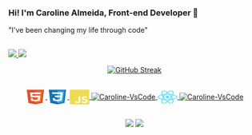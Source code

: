 ### Hi! I'm Caroline Almeida, Front-end Developer 👋

"I've been changing my life through code"

##

<div style="display: inline" align="center" >
    <a href="https://github.com/devcarolinealmeida">
    <img height="160em" src="https://github-readme-stats.vercel.app/api?username=devcarolinealmeida&show_icons=true&theme=tokyonight&include_all_commits=true&count_private=true"/>
    <img height="160em" src="https://github-readme-stats.vercel.app/api/top-langs/?username=devcarolinealmeida&layout=compact&langs_count=7&theme=tokyonight"/>
</div>

<div align="center" width ="160em" height="160em">

[![GitHub Streak](https://github-readme-streak-stats.herokuapp.com?user=devcarolinealmeida&theme=tokyonight&date_format=j%20M%5B%20Y%5D)](https://git.io/streak-stats)

</div>
  
  
<div align="center" style="display: inline_block"><br>
    <a href="https://developer.mozilla.org/docs/Web/HTML" target="_blank" rel="noreferrer">
       <img align="center" alt="Caroline-HTML" height="30" width="40" src="https://raw.githubusercontent.com/devicons/devicon/master/icons/html5/html5-original.svg">
    </a>
  <a href="https://developer.mozilla.org/docs/Web/CSS" target="_blank" rel="noreferrer">
      <img align="center" alt="Caroline-CSS" height="30" width="40" src="https://raw.githubusercontent.com/devicons/devicon/master/icons/css3/css3-original.svg">
    </a>
  <a href="https://www.javascript.com" target="_blank" rel="noreferrer">
      <img align="center" alt="Caroline-Js" height="30" width="40" src="https://raw.githubusercontent.com/devicons/devicon/master/icons/javascript/javascript-plain.svg">
    </a>
    <a href="https://getbootstrap.com/" target="_blank" rel="noreferrer">
      <img align="center" alt="Caroline-VsCode" height="30" width="40" src="https://cdn.jsdelivr.net/gh/devicons/devicon/icons/bootstrap/bootstrap-original.svg"  </a>
  <a href="https://pt-br.reactjs.org" target="_blank" rel="noreferrer">
      <img align="center" alt="Caroline-React" height="30" width="40" src="https://raw.githubusercontent.com/devicons/devicon/master/icons/react/react-original.svg">
    </a>
  <a href="https://code.visualstudio.com" target="_blank" rel="noreferrer">
      <img align="center" alt="Caroline-VsCode" height="30" width="40" src="https://cdn.jsdelivr.net/gh/devicons/devicon/icons/vscode/vscode-original.svg"      </a>
      
 </div>
  
  ##
 
<div align="center">
  <a href = "mailto:carolineitalia85@gmail.com"><img src="https://img.shields.io/badge/-Gmail-D14836?style=for-the-badge&logo=gmail&logoColor=white" target="_blank"></a>
  <a href="https://www.linkedin.com/in/devcaroline" target="_blank"><img src="https://img.shields.io/badge/-LinkedIn-%230077B5?style=for-the-badge&logo=linkedin&logoColor=white" target="_blank"></a> 
</div>


